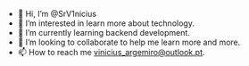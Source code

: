 - 👋 Hi, I’m @SrV1nicius
- 👀 I’m interested in learn more about technology.
- 🌱 I’m currently learning backend development.
- 💞️ I’m looking to collaborate to help me learn more and more.
- 📫 How to reach me vinicius_argemiro@outlook.pt.

<!---
SrV1nicius/SrV1nicius is a ✨ special ✨ repository because its `README.md` (this file) appears on your GitHub profile.
You can click the Preview link to take a look at your changes.
--->
